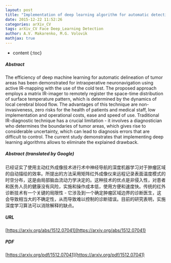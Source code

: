 ```yaml
---
layout: post
title: "Implementation of deep learning algorithm for automatic detection of brain tumors using intraoperative IR-thermal mapping data"
date: 2015-12-22 11:52:26
categories: arXiv_CV
tags: arXiv_CV Face Deep_Learning Detection
author: A.V. Makarenko, M.G. Volovik
mathjax: true
---
```


* content
{:toc}

##### Abstract
The efficiency of deep machine learning for automatic delineation of tumor areas has been demonstrated for intraoperative neuronavigation using active IR-mapping with the use of the cold test. The proposed approach employs a matrix IR-imager to remotely register the space-time distribution of surface temperature pattern, which is determined by the dynamics of local cerebral blood flow. The advantages of this technique are non-invasiveness, zero risks for the health of patients and medical staff, low implementation and operational costs, ease and speed of use. Traditional IR-diagnostic technique has a crucial limitation - it involves a diagnostician who determines the boundaries of tumor areas, which gives rise to considerable uncertainty, which can lead to diagnosis errors that are difficult to control. The current study demonstrates that implementing deep learning algorithms allows to eliminate the explained drawback.

##### Abstract (translated by Google)
已经证实了使用主动红外成像技术进行术中神经导航的深度机器学习对于肿瘤区域的自动描绘的效率。所提出的方法采用矩阵红外成像仪来远程记录表面温度模式的时空分布，这是由局部脑血流动力学决定的。这种技术的优点是非侵入性，对患者和医务人员的健康没有风险，实施和操作成本低，使用方便和速度快。传统的红外诊断技术有一个关键的局限性 - 它涉及到一个确定肿瘤区域边界的诊断医生，这会导致相当大的不确定性，从而导致难以控制的诊断错误。目前的研究表明，实施深度学习算法可以消除解释的缺点。

##### URL
[https://arxiv.org/abs/1512.07041](https://arxiv.org/abs/1512.07041)

##### PDF
[https://arxiv.org/pdf/1512.07041](https://arxiv.org/pdf/1512.07041)

